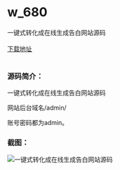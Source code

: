 # w_680
一键式转化成在线生成告白网站源码
<br/></br>
[下载地址](https://www.uuid2.com/680.html "下载地址")
<br/></br>
<h3>源码简介：</h3>
<p>一键式转化成在线生成告白网站源码<p>
<p>网站后台域名/admin/<p>
<p>账号密码都为admin。<p>
<h3>截图：</h3>
<img src="https://www.uuid2.com/wp-content/uploads/img/202109/81f6a25100.jpg" alt="一键式转化成在线生成告白网站源码">

